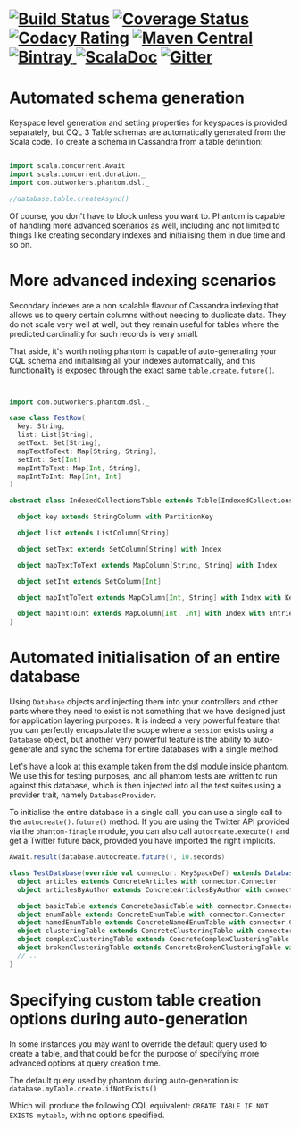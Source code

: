 [![Build Status](https://travis-ci.org/outworkers/phantom.svg?branch=develop)](https://travis-ci.org/outworkers/phantom?branch=develop) [![Coverage Status](https://coveralls.io/repos/github/outworkers/phantom/badge.svg?branch=develop)](https://coveralls.io/github/outworkers/phantom?branch=develop)  [![Codacy Rating](https://api.codacy.com/project/badge/grade/25bee222a7d142ff8151e6ceb39151b4)](https://www.codacy.com/app/flavian/phantom_2) [![Maven Central](https://maven-badges.herokuapp.com/maven-central/com.outworkers/phantom-dsl_2.11/badge.svg)](https://maven-badges.herokuapp.com/maven-central/com.outworkers/phantom-dsl_2.11) [![Bintray](https://api.bintray.com/packages/outworkers/oss-releases/phantom-dsl/images/download.svg) ](https://bintray.com/outworkers/oss-releases/phantom-dsl/_latestVersion) [![ScalaDoc](http://javadoc-badge.appspot.com/com.outworkers/phantom-dsl_2.11.svg?label=scaladoc)](http://javadoc-badge.appspot.com/com.outworkers/phantom-dsl_2.11) [![Gitter](https://badges.gitter.im/Join%20Chat.svg)](https://gitter.im/outworkers/phantom?utm_source=badge&utm_medium=badge&utm_campaign=pr-badge&utm_content=badge)
======================================
<a id="automated-schema-generation">Automated schema generation</a>
===================================================================

Keyspace level generation and setting properties for keyspaces is provided separately, but CQL 3 Table schemas are automatically generated from the Scala code. To create a schema in Cassandra from a table definition:

```scala

import scala.concurrent.Await
import scala.concurrent.duration._
import com.outworkers.phantom.dsl._

//database.table.createAsync()
```

Of course, you don't have to block unless you want to. Phantom is capable of handling more advanced scenarios as well, including and not limited to things like creating secondary indexes and initialising them in due time and so on.


More advanced indexing scenarios
================================

Secondary indexes are a non scalable flavour of Cassandra indexing that allows us to query certain columns without needing to duplicate data. They do not scale very well at well, but they remain useful for tables where the predicted cardinality for such records is very small.

That aside, it's worth noting phantom is capable of auto-generating your CQL schema and initialising all your indexes automatically, and this functionality is exposed through the exact same `table.create.future()`.

```scala


import com.outworkers.phantom.dsl._

case class TestRow(
  key: String,
  list: List[String],
  setText: Set[String],
  mapTextToText: Map[String, String],
  setInt: Set[Int]
  mapIntToText: Map[Int, String],
  mapIntToInt: Map[Int, Int]
)

abstract class IndexedCollectionsTable extends Table[IndexedCollectionsTable, TestRow] {

  object key extends StringColumn with PartitionKey

  object list extends ListColumn[String]

  object setText extends SetColumn[String] with Index

  object mapTextToText extends MapColumn[String, String] with Index

  object setInt extends SetColumn[Int]

  object mapIntToText extends MapColumn[Int, String] with Index with Keys

  object mapIntToInt extends MapColumn[Int, Int] with Index with Entries
}
```

Automated initialisation of an entire database
=============================================

Using `Database` objects and injecting them into your controllers and other parts where they need to exist is not something that we have designed just for application layering purposes. It is indeed a very powerful feature that you can perfectly encapsulate the scope where a `session` exists using a `Database` object, but another very powerful feature is the ability to auto-generate and sync the schema for entire databases with a single method.

Let's have a look at this example taken from the dsl module inside phantom. We use this for testing purposes, and all phantom tests are written to run against this database, which is then injected into all the test suites using a provider trait, namely `DatabaseProvider`.

To initialise the entire database in a single call, you can use a single call to the `autocreate().future()` method. If you are using the Twitter API provided via the `phantom-finagle` module, you can also call `autocreate.execute()` and get a Twitter future back, provided you have imported the right implicits.

```scala
Await.result(database.autocreate.future(), 10.seconds)
```

```scala
class TestDatabase(override val connector: KeySpaceDef) extends DatabaseImpl(connector) {
  object articles extends ConcreteArticles with connector.Connector
  object articlesByAuthor extends ConcreteArticlesByAuthor with connector.Connector

  object basicTable extends ConcreteBasicTable with connector.Connector
  object enumTable extends ConcreteEnumTable with connector.Connector
  object namedEnumTable extends ConcreteNamedEnumTable with connector.Connector
  object clusteringTable extends ConcreteClusteringTable with connector.Connector
  object complexClusteringTable extends ConcreteComplexClusteringTable with connector.Connector
  object brokenClusteringTable extends ConcreteBrokenClusteringTable with connector.Connector
  // ..
}
```

Specifying custom table creation options during auto-generation
==================================================================

In some instances you may want to override the default query used to create a table, and that could be for the purpose of specifying more advanced options at query creation time.

The default query used by phantom during auto-generation is: `database.myTable.create.ifNotExists()`

Which will produce the following CQL equivalent: `CREATE TABLE IF NOT EXISTS mytable`, with no options specified.
